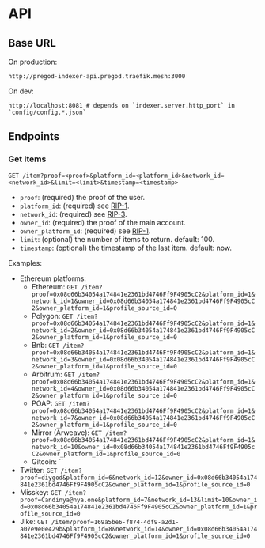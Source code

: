 # API

## Base URL

On production:

```
http://pregod-indexer-api.pregod.traefik.mesh:3000
```

On dev:

```
http://localhost:8081 # depends on `indexer.server.http_port` in `config/config.*.json`
```

## Endpoints

### Get Items

```
GET /item?proof=<proof>&platform_id=<platform_id>&network_id=<network_id>&limit=<limit>&timestamp=<timestamp>
```

- `proof`: (required) the proof of the user.
- `platform_id`: (required) see [RIP-1](https://rss3.io/protocol/RIPs/RIP-1.html#account-platform-list).
- `network_id`: (required) see [RIP-3](https://rss3.io/protocol/RIPs/RIP-3.html#item-network-list).
- `owner_id`: (required) the proof of the main account.
- `owner_platform_id`: (required) see [RIP-1](https://rss3.io/protocol/RIPs/RIP-1.html#account-platform-list).
- `limit`: (optional) the number of items to return. default: 100.
- `timestamp`: (optional) the timestamp of the last item. default: now.

Examples:

- Ethereum platforms:
  - Ethereum: `GET /item?proof=0x08d66b34054a174841e2361bd4746Ff9F4905cC2&platform_id=1&network_id=1&owner_id=0x08d66b34054a174841e2361bd4746Ff9F4905cC2&owner_platform_id=1&profile_source_id=0`
  - Polygon: `GET /item?proof=0x08d66b34054a174841e2361bd4746Ff9F4905cC2&platform_id=1&network_id=2&owner_id=0x08d66b34054a174841e2361bd4746Ff9F4905cC2&owner_platform_id=1&profile_source_id=0`
  - Bnb: `GET /item?proof=0x08d66b34054a174841e2361bd4746Ff9F4905cC2&platform_id=1&network_id=3&owner_id=0x08d66b34054a174841e2361bd4746Ff9F4905cC2&owner_platform_id=1&profile_source_id=0`
  - Arbitrum: `GET /item?proof=0x08d66b34054a174841e2361bd4746Ff9F4905cC2&platform_id=1&network_id=4&owner_id=0x08d66b34054a174841e2361bd4746Ff9F4905cC2&owner_platform_id=1&profile_source_id=0`
  - POAP: `GET /item?proof=0x08d66b34054a174841e2361bd4746Ff9F4905cC2&platform_id=1&network_id=7&owner_id=0x08d66b34054a174841e2361bd4746Ff9F4905cC2&owner_platform_id=1&profile_source_id=0`
  - Mirror (Arweave): `GET /item?proof=0x08d66b34054a174841e2361bd4746Ff9F4905cC2&platform_id=1&network_id=10&owner_id=0x08d66b34054a174841e2361bd4746Ff9F4905cC2&owner_platform_id=1&profile_source_id=0`
  - Gitcoin: ``
- Twitter: `GET /item?proof=diygod&platform_id=6&network_id=12&owner_id=0x08d66b34054a174841e2361bd4746Ff9F4905cC2&owner_platform_id=1&profile_source_id=0`
- Misskey: `GET /item?proof=Candinya@nya.one&platform_id=7&network_id=13&limit=10&owner_id=0x08d66b34054a174841e2361bd4746Ff9F4905cC2&owner_platform_id=1&profile_source_id=0`
- Jike: `GET /item?proof=169a5be6-f874-4df9-a2d1-a07e9e0e429b&platform_id=8&network_id=14&owner_id=0x08d66b34054a174841e2361bd4746Ff9F4905cC2&owner_platform_id=1&profile_source_id=0`
